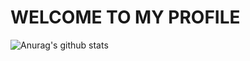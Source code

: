 # WELCOME TO MY PROFILE

![Anurag's github stats](https://github-readme-stats.vercel.app/api?username=pysami&show_icons=true&theme=ondark)
